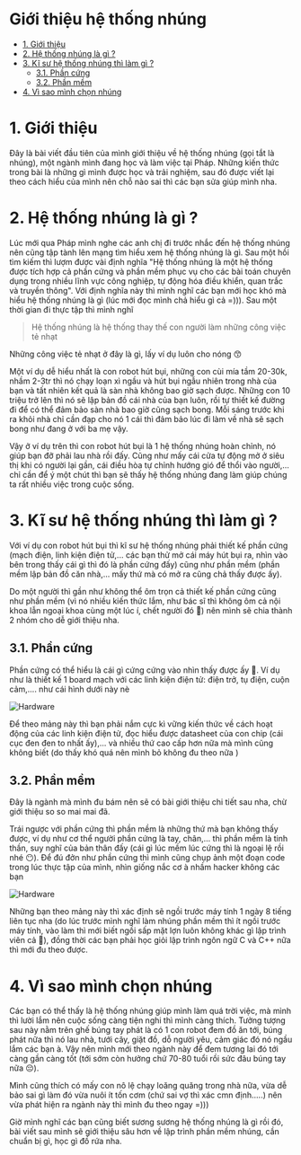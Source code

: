 # Giới thiệu hệ thống nhúng  <!-- omit in toc -->

- [1. Giới thiệu](#1-giới-thiệu)
- [2. Hệ thống nhúng là gì ?](#2-hệ-thống-nhúng-là-gì-)
- [3. Kĩ sư hệ thống nhúng thì làm gì ?](#3-kĩ-sư-hệ-thống-nhúng-thì-làm-gì-)
  - [3.1. Phần cứng](#31-phần-cứng)
  - [3.2. Phần mềm](#32-phần-mềm)
- [4. Vì sao mình chọn nhúng](#4-vì-sao-mình-chọn-nhúng)

# 1. Giới thiệu
Đây là bài viết đầu tiên của mình giới thiệu về hệ thống nhúng (gọi tắt là nhúng), một ngành mình đang học và làm việc tại Pháp. Những kiến thức trong bài là những gì mình được học và trải nghiệm, sau đó được viết lại theo cách hiểu của mình nên chỗ nào sai thì các bạn sửa giúp mình nha.

# 2. Hệ thống nhúng là gì ?
Lúc mới qua Pháp mình nghe các anh chị đi trước nhắc đến hệ thống nhúng nên cũng tập tành lên mạng tìm hiểu xem hệ thống nhúng là gì. Sau một hồi tìm kiếm thì lượm được vài định nghĩa "Hệ thống nhúng là một hệ thống được tích hợp cả phần cứng và phần mềm phục vụ cho các bài toán chuyên dụng trong nhiều lĩnh vực công nghiệp, tự động hóa điều khiển, quan trắc và truyền thông". Với định nghĩa này thì mình nghĩ các bạn mới học khó mà hiểu hệ thống nhúng là gì (lúc mới đọc mình chả hiểu gì cả =))). Sau một thời gian đi thực tập thì mình nghĩ

> Hệ thống nhúng là hệ thống thay thế con người làm những công việc tẻ nhạt 

Những công việc tẻ nhạt ở đây là gì, lấy ví dụ luôn cho nóng 😙

Một ví dụ dễ hiểu nhất là con robot hút bụi, những con cùi mía tầm 20-30k, nhầm 2-3tr thì nó chạy loạn xì ngầu và hút bụi ngẫu nhiên trong nhà của bạn và tất nhiên kết quả là sàn nhà không bao giờ sạch được. Những con 10 triệu trở lên thì nó sẽ lập bản đồ cái nhà của bạn luôn, rồi tự thiết kế đường đi để có thể đảm bảo sàn nhà bao giờ cũng sạch bong. Mỗi sáng trước khi ra khỏi nhà chỉ cần đạp cho nó 1 cái thì đảm bảo lúc đi làm về nhà sẽ sạch bong như đang ở với ba mẹ vậy.

Vậy ở ví dụ trên thì con robot hút bụi là 1 hệ thống nhúng hoàn chỉnh, nó giúp bạn đỡ phải lau nhà rồi đấy. Cũng như mấy cái cửa tự động mở ở siêu thị khi có người lại gần, cái điều hòa tự chỉnh hướng gió để thổi vào người,... chỉ cần để ý một chút thì bạn sẽ thấy hệ thống nhúng đang làm giúp chúng ta rất nhiều việc trong cuộc sống.

# 3. Kĩ sư hệ thống nhúng thì làm gì ?
Với ví dụ con robot hút bụi thì kĩ sư hệ thống nhúng phải thiết kế phần cứng (mạch điện, linh kiện điện tử,... các bạn thử mở cái máy hút bụi ra, nhìn vào bên trong thấy cái gì thì đó là phần cứng đấy) cũng như phần mềm (phần mềm lập bản đồ căn nhà,... mấy thứ mà có mở ra cũng chả thấy được ấy).

Do một người thì gần như không thể ôm trọn cả thiết kế phần cứng cũng như phần mềm (vì nó nhiều kiến thức lắm, như bác sĩ thì không ôm cả nội khoa lẫn ngoại khoa cùng một lúc í, chết người đó 🙅) nên mình sẽ chia thành 2 nhóm cho dễ giới thiệu nha.

## 3.1. Phần cứng
Phần cứng có thể hiểu là cái gì cứng cứng vào nhìn thấy được ấy 😤. Ví dụ như là thiết kế 1 board mạch với các linh kiện điện tử: điện trở, tụ điện, cuộn cảm,....  như cái hình dưới này nè

![Hardware](images/Green-Printed-Circuit-Board.jpg)

Để theo mảng này thì bạn phải nắm cực kì vững kiến thức về cách hoạt động của các linh kiện điện tử, đọc hiểu được datasheet của con chip (cái cục đen đen to nhất ấy),... và nhiều thứ cao cấp hơn nữa mà mình cũng không biết (do thấy khó quá nên mình bỏ không đu theo nữa )

## 3.2. Phần mềm
Đây là ngành mà mình đu bám nên sẽ có bài giới thiệu chi tiết sau nha, chừ giới thiệu so so mai mai đã.

Trái ngược với phần cứng thì phần mềm là những thứ mà bạn không thấy được, ví dụ như cơ thể người phần cứng là tay, chân,... thì phần mềm là tinh thần, suy nghĩ của bản thân đấy (cái gì lúc mềm lúc cứng thì là ngoại lệ rồi nhé 😶). Để đú đởn như phần cứng thì mình cũng chụp ảnh một đoạn code trong lúc thực tập của mình, nhìn giống nắc cơ à nhầm hacker không các bạn

![Hardware](images/Software.png)

Những bạn theo mảng này thì xác định sẽ ngồi trước máy tính 1 ngày 8 tiếng liên tục nha (do lúc trước mình nghĩ làm nhúng phần mềm thì ít ngồi trước máy tính, vào làm thì mới biết ngồi sấp mặt lợn luôn không khác gì lập trình viên cả 🙏), đồng thời các bạn phải học giỏi lập trình ngôn ngữ C và C++ nữa thì mới đu theo được. 


# 4. Vì sao mình chọn nhúng
Các bạn có thể thấy là hệ thống nhúng giúp mình làm quá trời việc, mà mình thì lười lắm nên cuộc sống càng tiện nghi thì mình càng thích. Tưởng tượng sau này nằm trên ghế búng tay phát là có 1 con robot đem đồ ăn tới, búng phát nữa thì nó lau nhà, tưới cây, giặt đồ, dỗ người yêu, cảm giác đó nó ngầu lắm các bạn à. Vậy nên mình mới theo ngành này để đem tương lai đó tới càng gần càng tốt (tới sớm còn hưởng chứ 70-80 tuổi rồi sức đâu búng tay nữa 😔).

Mình cũng thích có mấy con nô lệ chạy loăng quăng trong nhà nữa, vừa dễ bảo sai gì làm đó vừa nuôi ít tốn cơm (chứ sai vợ thì xác cmn định.....) nên vừa phát hiện ra ngành này thì mình đu theo ngay =)))

Giờ mình nghĩ các bạn cũng biết sương sương hệ thống nhúng là gì rồi đó, bài viết sau mình sẽ giới thiệu sâu hơn về lập trình phần mềm nhúng, cần chuẩn bị gì, học gì đồ rứa nha.
